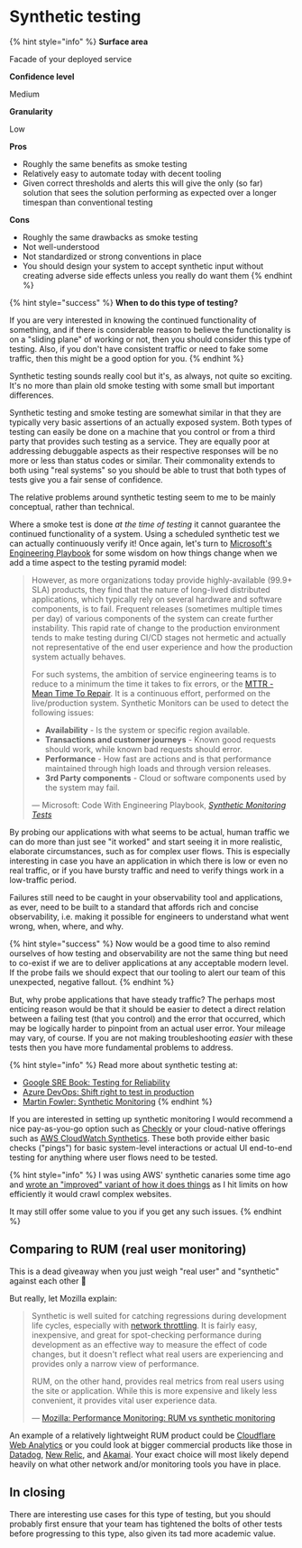 # Synthetic testing

{% hint style="info" %}
**Surface area**

Facade of your deployed service

**Confidence level**

Medium

**Granularity**

Low

**Pros**

* Roughly the same benefits as smoke testing
* Relatively easy to automate today with decent tooling
* Given correct thresholds and alerts this will give the only (so far) solution that sees the solution performing as expected over a longer timespan than conventional testing

**Cons**

* Roughly the same drawbacks as smoke testing
* Not well-understood
* Not standardized or strong conventions in place
* You should design your system to accept synthetic input without creating adverse side effects unless you really do want them
{% endhint %}

{% hint style="success" %}
**When to do this type of testing?**

If you are very interested in knowing the continued functionality of something, and if there is considerable reason to believe the functionality is on a "sliding plane" of working or not, then you should consider this type of testing. Also, if you don't have consistent traffic or need to fake some traffic, then this might be a good option for you.
{% endhint %}

Synthetic testing sounds really cool but it's, as always, not quite so exciting. It's no more than plain old smoke testing with some small but important differences.

Synthetic testing and smoke testing are somewhat similar in that they are typically very basic assertions of an actually exposed system. Both types of testing can easily be done on a machine that you control or from a third party that provides such testing as a service. They are equally poor at addressing debuggable aspects as their respective responses will be no more or less than status codes or similar. Their commonality extends to both using "real systems" so you should be able to trust that both types of tests give you a fair sense of confidence.

The relative problems around synthetic testing seem to me to be mainly conceptual, rather than technical.

Where a smoke test is done _at the time of testing_ it cannot guarantee the continued functionality of a system. Using a scheduled synthetic test we can actually continuously verify it! Once again, let's turn to [Microsoft's Engineering Playbook](https://microsoft.github.io/code-with-engineering-playbook/automated-testing/synthetic-monitoring-tests/) for some wisdom on how things change when we add a time aspect to the testing pyramid model:

> However, as more organizations today provide highly-available (99.9+ SLA) products, they find that the nature of long-lived distributed applications, which typically rely on several hardware and software components, is to fail. Frequent releases (sometimes multiple times per day) of various components of the system can create further instability. This rapid rate of change to the production environment tends to make testing during CI/CD stages not hermetic and actually not representative of the end user experience and how the production system actually behaves.
>
> For such systems, the ambition of service engineering teams is to reduce to a minimum the time it takes to fix errors, or the [MTTR - Mean Time To Repair](https://en.wikipedia.org/wiki/Mean\_time\_to\_repair). It is a continuous effort, performed on the live/production system. Synthetic Monitors can be used to detect the following issues:
>
> * **Availability** - Is the system or specific region available.
> * **Transactions and customer journeys** - Known good requests should work, while known bad requests should error.
> * **Performance** - How fast are actions and is that performance maintained through high loads and through version releases.
> * **3rd Party components** - Cloud or software components used by the system may fail.
>
> — Microsoft: Code With Engineering Playbook, [_Synthetic Monitoring Tests_](https://microsoft.github.io/code-with-engineering-playbook/automated-testing/synthetic-monitoring-tests/)

By probing our applications with what seems to be actual, human traffic we can do more than just see "it worked" and start seeing it in more realistic, elaborate circumstances, such as for complex user flows. This is especially interesting in case you have an application in which there is low or even no real traffic, or if you have bursty traffic and need to verify things work in a low-traffic period.

Failures still need to be caught in your observability tool and applications, as ever, need to be built to a standard that affords rich and concise observability, i.e. making it possible for engineers to understand what went wrong, when, where, and why.

{% hint style="success" %}
Now would be a good time to also remind ourselves of how testing and observability are not the same thing but need to co-exist if we are to deliver applications at any acceptable modern level. If the probe fails we should expect that our tooling to alert our team of this unexpected, negative fallout.
{% endhint %}

But, why probe applications that have steady traffic? The perhaps most enticing reason would be that it should be easier to detect a direct relation between a failing test (that you control) and the error that occurred, which may be logically harder to pinpoint from an actual user error. Your mileage may vary, of course. If you are not making troubleshooting _easier_ with these tests then you have more fundamental problems to address.

{% hint style="info" %}
Read more about synthetic testing at:

* [Google SRE Book: Testing for Reliability](https://sre.google/sre-book/testing-reliability/)
* [Azure DevOps: Shift right to test in production](https://learn.microsoft.com/en-us/devops/deliver/shift-right-test-production)
* [Martin Fowler: Synthetic Monitoring](https://martinfowler.com/bliki/SyntheticMonitoring.html)
{% endhint %}

If you are interested in setting up synthetic monitoring I would recommend a nice pay-as-you-go option such as [Checkly](https://www.checklyhq.com) or your cloud-native offerings such as [AWS CloudWatch Synthetics](https://docs.aws.amazon.com/AmazonCloudWatch/latest/monitoring/CloudWatch\_Synthetics\_Canaries.html). These both provide either basic checks ("pings") for basic system-level interactions or actual UI end-to-end testing for anything where user flows need to be tested.

{% hint style="info" %}
I was using AWS' synthetic canaries some time ago and [wrote an "improved" variant of how it does things](https://github.com/mikaelvesavuori/aws-canary-improved-webcrawler) as I hit limits on how efficiently it would crawl complex websites.

It may still offer some value to you if you get any such issues.&#x20;
{% endhint %}

## Comparing to RUM (real user monitoring)

This is a dead giveaway when you just weigh "real user" and "synthetic" against each other :robot:

But really, let Mozilla explain:&#x20;

> Synthetic is well suited for catching regressions during development life cycles, especially with [network throttling](https://developer.mozilla.org/en-US/docs/Glossary/Network\_throttling). It is fairly easy, inexpensive, and great for spot-checking performance during development as an effective way to measure the effect of code changes, but it doesn't reflect what real users are experiencing and provides only a narrow view of performance.
>
> RUM, on the other hand, provides real metrics from real users using the site or application. While this is more expensive and likely less convenient, it provides vital user experience data.
>
> — [Mozilla: Performance Monitoring: RUM vs synthetic monitoring](https://developer.mozilla.org/en-US/docs/Web/Performance/Rum-vs-Synthetic)

An example of a relatively lightweight RUM product could be [Cloudflare Web Analytics](https://developers.cloudflare.com/analytics/web-analytics/) or you could look at bigger commercial products like those in [Datadog](https://www.datadoghq.com/product/real-user-monitoring/), [New Relic](https://newrelic.com/platform/browser-monitoring), and [Akamai](https://www.akamai.com/products/mpulse-real-user-monitoring). Your exact choice will most likely depend heavily on what other network and/or monitoring tools you have in place.

## In closing

There are interesting use cases for this type of testing, but you should probably first ensure that your team has tightened the bolts of other tests before progressing to this type, also given its tad more academic value.
